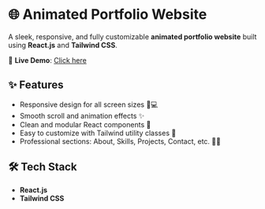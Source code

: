 # 🌐 Animated Portfolio Website
A sleek, responsive, and fully customizable **animated portfolio website** built using **React.js** and **Tailwind CSS**.

🚀 **Live Demo**: [Click here](https://portfolio-alpha-three-90.vercel.app/)

  
## ✨ Features
- Responsive design for all screen sizes 📱💻
- Smooth scroll and animation effects ✨
- Clean and modular React components 🧩
- Easy to customize with Tailwind utility classes 🎯
- Professional sections: About, Skills, Projects, Contact, etc. 👨‍💻


## 🛠️ Tech Stack
- **React.js**
- **Tailwind CSS**

